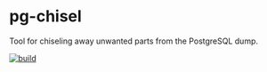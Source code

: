 # pg-chisel
Tool for chiseling away unwanted parts from the PostgreSQL dump.

<div>

[![build](https://github.com/Zwergpro/pg-chisel/actions/workflows/ci.yml/badge.svg)](https://github.com/Zwergpro/pg-chisel/actions/workflows/ci.yml)

</div>

